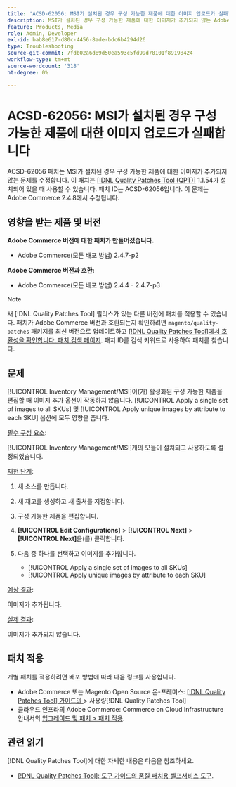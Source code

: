 ```yaml
---
title: 'ACSD-62056: MSI가 설치된 경우 구성 가능한 제품에 대한 이미지 업로드가 실패합니다'
description: MSI가 설치된 경우 구성 가능한 제품에 대한 이미지가 추가되지 않는 Adobe Commerce 문제를 해결하려면 ACSD-62056 패치를 적용합니다.
feature: Products, Media
role: Admin, Developer
exl-id: bab8e617-d80c-4456-8ade-bdc6b4294d26
type: Troubleshooting
source-git-commit: 7fdb02a6d89d50ea593c5fd99d78101f89198424
workflow-type: tm+mt
source-wordcount: '318'
ht-degree: 0%

---
```


# ACSD-62056: MSI가 설치된 경우 구성 가능한 제품에 대한 이미지 업로드가 실패합니다

ACSD-62056 패치는 MSI가 설치된 경우 구성 가능한 제품에 대한 이미지가 추가되지 않는 문제를 수정합니다. 이 패치는 [[!DNL Quality Patches Tool (QPT)]](/help/tools/quality-patches-tool/quality-patches-tool-to-self-serve-quality-patches.md) 1.1.54가 설치되어 있을 때 사용할 수 있습니다. 패치 ID는 ACSD-62056입니다. 이 문제는 Adobe Commerce 2.4.8에서 수정됩니다.

## 영향을 받는 제품 및 버전

**Adobe Commerce 버전에 대한 패치가 만들어졌습니다.**

* Adobe Commerce(모든 배포 방법) 2.4.7-p2

**Adobe Commerce 버전과 호환:**

* Adobe Commerce(모든 배포 방법) 2.4.4 - 2.4.7-p3

>[!NOTE]
>
>새 [!DNL Quality Patches Tool] 릴리스가 있는 다른 버전에 패치를 적용할 수 있습니다. 패치가 Adobe Commerce 버전과 호환되는지 확인하려면 `magento/quality-patches` 패키지를 최신 버전으로 업데이트하고 [[!DNL Quality Patches Tool]에서 호환성을 확인합니다. 패치 검색 페이지](https://experienceleague.adobe.com/tools/commerce-quality-patches/index.html?lang=ko). 패치 ID를 검색 키워드로 사용하여 패치를 찾습니다.

## 문제

[!UICONTROL Inventory Management/MSI]이(가) 활성화된 구성 가능한 제품을 편집할 때 이미지 추가 옵션이 작동하지 않습니다. [!UICONTROL Apply a single set of images to all SKUs] 및 [!UICONTROL Apply unique images by attribute to each SKU] 옵션에 모두 영향을 줍니다.

<u>필수 구성 요소</u>:

[!UICONTROL Inventory Management/MSI]개의 모듈이 설치되고 사용하도록 설정되었습니다.

<u>재현 단계</u>:

1. 새 소스를 만듭니다.
1. 새 재고를 생성하고 새 출처를 지정합니다.
1. 구성 가능한 제품을 편집합니다.
1. **[!UICONTROL Edit Configurations]** > **[!UICONTROL Next]** > **[!UICONTROL Next]**&#x200B;을(를) 클릭합니다.
1. 다음 중 하나를 선택하고 이미지를 추가합니다.

   * [!UICONTROL Apply a single set of images to all SKUs]
   * [!UICONTROL Apply unique images by attribute to each SKU]

<u>예상 결과</u>:

이미지가 추가됩니다.

<u>실제 결과</u>:

이미지가 추가되지 않습니다.

## 패치 적용

개별 패치를 적용하려면 배포 방법에 따라 다음 링크를 사용합니다.

* Adobe Commerce 또는 Magento Open Source 온-프레미스: [[!DNL Quality Patches Tool]  가이드의 &#x200B;](/help/tools/quality-patches-tool/usage.md)> 사용량[!DNL Quality Patches Tool]
* 클라우드 인프라의 Adobe Commerce: Commerce on Cloud Infrastructure 안내서의 [업그레이드 및 패치 > 패치 적용](https://experienceleague.adobe.com/docs/commerce-cloud-service/user-guide/develop/upgrade/apply-patches.html?lang=ko).

## 관련 읽기

[!DNL Quality Patches Tool]에 대한 자세한 내용은 다음을 참조하세요.

* [[!DNL Quality Patches Tool]: 도구 가이드의 품질 패치용 셀프서비스 도구](/help/tools/quality-patches-tool/quality-patches-tool-to-self-serve-quality-patches.md).
